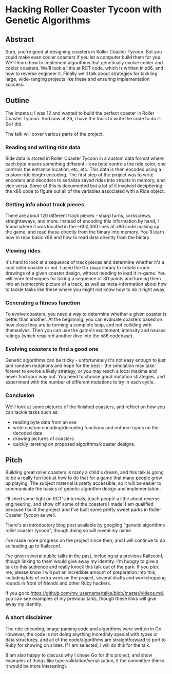 # Hacking Roller Coaster Tycoon with Genetic Algorithms

## Abstract

Sure, you're good at designing coasters in Roller Coaster Tycoon. But you could make even cooler coasters if you let a computer build them for you. We'll learn how to implement algorithms that genetically evolve cooler and cooler coasters. We'll look a little at RCT code, which is written in x86, and how to reverse engineer it. Finally we'll talk about strategies for tackling large, wide-ranging projects like these and ensuring implementation success.

## Outline

The impetus: I was 12 and wanted to build the perfect coaster in Roller Coaster Tycoon. And now at 26, I have the tools to write the code to do it. So I did.

The talk will cover various parts of the project.

### Reading and writing ride data

Ride data is stored in Roller Coaster Tycoon in a custom data format where each byte means something different - one byte controls the ride color, one controls the entrance location, etc, etc. This data is then encoded using a custom ride length encoding. The first step of the project was to write encoders and decoders to serialize saved rides into structs in memory, and vice versa. Some of this is documented but a lot of it involved deciphering the x86 code to figure out all of the variables associated with a Ride object.

### Getting info about track pieces

There are about 120 different track pieces - sharp turns, corkscrews, straightaways, and more. Instead of encoding this information by hand, I found where it was located in the ~600,000 lines of x86 code making up the game, and read these directly from the binary into memory. You'll learn how to read basic x86 and how to read data directly from the binary.

### Viewing rides

It's hard to look at a sequence of track pieces and determine whether it's a cool roller coaster or not. I used the Go `image` library to create crude drawings of a given coaster design, without needing to load it in-game. You will learn techniques for taking a sequence of 3D points and turning them into an isomorphic picture of a track, as well as meta-information about how to tackle tasks like these where you might not know how to do it right away.

### Generating a fitness function

To evolve coasters, you need a way to determine whether a given coaster is better than another. At the beginning, you can evaluate coasters based on how close they are to forming a complete loop, and not colliding with themselves. Then you can use the game's excitement, intensity and nausea ratings (which required another dive into the x86 codebase).

### Evolving coasters to find a good one

Genetic algorithms can be tricky - unfortunately it's not easy enough to just add random mutations and hope for the best - the simulation may take forever to evolve a likely strategy, or you may reach a local maxima and never find your way out. You need to choose good mutation strategies, and experiment with the number of different mutations to try in each cycle.

### Conclusion

We'll look at some pictures of the finished coasters, and reflect on how you can tackle tasks such as:

- reading byte data from an exe
- write custom encoding/decoding functions and enforce types on the decoded data
- drawing pictures of coasters
- quickly iterating on proposed algorithms/coaster designs.

## Pitch

Building great roller coasters is many a child's dream, and this talk is going to be a really fun look at how to do that for a game that many people grew up playing. The subject material is pretty accessible, so it will be easier to communicate the basics of genetic algorithm design and implementation.

I'll shed some light on RCT's internals, teach people a little about reverse
engineering, and show off some of the coasters I made! I am qualified because
I built the project and I've built some pretty sweet parks in Roller Coaster
Tycoon as well.

There's an introductory blog post available by googling "genetic algorithms roller coaster tycoon", though doing so will reveal my name.

I've made more progress on the project since then, and I will continue to do so leading up to Railsconf.

I've given several public talks in the past, including at a previous Railsconf, though linking to them would give away my identity. I'm hungry to give a talk to this audience and really knock this talk out of the park. If you pick me, please know I will put an incredible amount of preparation into this, including lots of extra work on the project, several drafts and workshopping rounds in front of friends and other Ruby hackers.

If you go to https://github.com/my_username/talks/blob/master/videos.md, you can see examples of my previous talks, though these links will give away my identity.

### A short disclaimer

The ride encoding, image parsing code and algorithms were written in Go.
However, the code is not doing anything incredibly special with types or data
structures, and all of the code/algorithms are straightforward to port to Ruby
for showing on slides. If I am selected, I will do this for the talk.

(I am also happy to discuss why I chose Go for this project, and show examples
of things like type validation/serialization, if the committee thinks it would
be more interesting).
